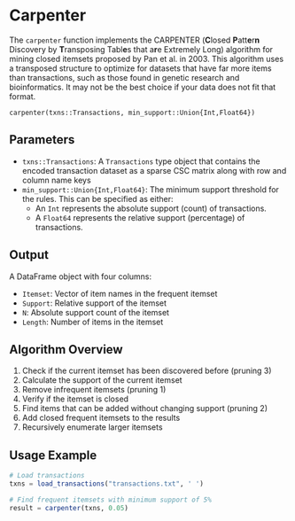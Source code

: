 # Carpenter

The `carpenter` function implements the CARPENTER (**C**losed **P**att**e**r**n** Discovery by **T**ransposing Tabl**e**s that a**r**e Extremely Long) algorithm for mining closed itemsets proposed by Pan et al. in 2003. This algorithm uses a transposed structure to optimize for datasets that have far more items than transactions, such as those found in genetic research and bioinformatics. It may not be the best choice if your data does not fit that format.

```@docs
carpenter(txns::Transactions, min_support::Union{Int,Float64})
```

## Parameters

- `txns::Transactions`: A `Transactions` type object that contains the encoded transaction dataset as a sparse CSC matrix along with row and column name keys
- `min_support::Union{Int,Float64}`: The minimum support threshold for the rules. This can be specified as either:
    - An `Int` represents the absolute support (count) of transactions.
    - A `Float64` represents the relative support (percentage) of transactions.

## Output
A DataFrame object with four columns:
- `Itemset`: Vector of item names in the frequent itemset
- `Support`: Relative support of the itemset
- `N`: Absolute support count of the itemset
- `Length`: Number of items in the itemset

## Algorithm Overview

1. Check if the current itemset has been discovered before (pruning 3)
2. Calculate the support of the current itemset
3. Remove infrequent itemsets (pruning 1)
4. Verify if the itemset is closed 
5. Find items that can be added without changing support (pruning 2)
6. Add closed frequent itemsets to the results
7. Recursively enumerate larger itemsets

## Usage Example
```julia
# Load transactions
txns = load_transactions("transactions.txt", ' ')

# Find frequent itemsets with minimum support of 5%
result = carpenter(txns, 0.05)
```